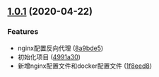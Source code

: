## [1.0.1](https://github.com/minteliuwm/nginx-vue/compare/4991a30a5486af2449d4938784a036aab0d841b9...v1.0.1) (2020-04-22)


### Features

* nginx配置反向代理 ([8a9bde5](https://github.com/minteliuwm/nginx-vue/commit/8a9bde53395abd514ce28b428b79f014f272bf67))
* 初始化项目 ([4991a30](https://github.com/minteliuwm/nginx-vue/commit/4991a30a5486af2449d4938784a036aab0d841b9))
* 新增nginx配置文件和docker配置文件 ([1f8eed8](https://github.com/minteliuwm/nginx-vue/commit/1f8eed8acfbabb7d744f1f94c8b751dfafdabfb0))



